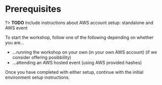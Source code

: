 # Prerequisites

?> **TODO** Include instructions about AWS account setup: standalone and AWS event

To start the workshop, follow one of the following depending on whether you are...
- ...running the workshop on your own (in your own AWS account) (if we consider offering posibbility)
- ...attending an AWS hosted event (using AWS provided hashes)

Once you have completed with either setup, continue with the initial environment setup instructions.
